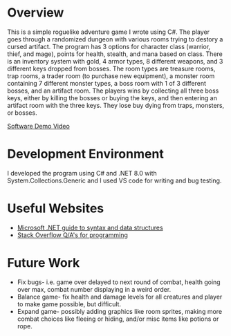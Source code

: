 # Overview


This is a simple roguelike adventure game I wrote using C#. The player goes through a randomized dungeon with various rooms trying to destory a cursed artifact. The program has 3 options for character class (warrior, thief, and mage), points for health, stealth, and mana based on class. There is an inventory system with gold, 4 armor types, 8 different weapons, and 3 different keys dropped from bosses. The room types are treasure rooms, trap rooms, a trader room (to purchase new equipment), a monster room containing 7 different monster types, a boss room with 1 of 3 different bosses, and an artifact room. The players wins by collecting all three boss keys, either by killing the bosses or buying the keys, and then entering an artifact room with the three keys. They lose buy dying from traps, monsters, or bosses.

[Software Demo Video](https://youtu.be/wHF3yVXczL8)

# Development Environment

I developed the program using C# and .NET 8.0 with System.Collections.Generic and I used VS code for writing and bug testing.

# Useful Websites

- [Microsoft .NET guide to syntax and data structures](https://learn.microsoft.com/en-us/dotnet/api/system.collections.generic?view=net-8.0)
- [Stack Overflow Q/A's for programming](https://stackoverflow.com/questions)

# Future Work

- Fix bugs- i.e. game over delayed to next round of combat, health going over max, combat number displaying in a weird order.
- Balance game- fix health and damage levels for all creatures and player to make game possible, but difficult.
- Expand game- possibly adding graphics like room sprites, making more combat choices like fleeing or hiding, and/or misc items like potions or rope.